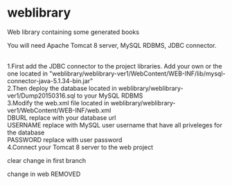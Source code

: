 # weblibrary
Web library containing some generated books

You will need Apache Tomcat 8 server, MySQL RDBMS, JDBC connector.

<br />1.First add the JDBC connector to the project libraries. Add your own or the one located in "weblibrary/weblibrary-ver1/WebContent/WEB-INF/lib/mysql-connector-java-5.1.34-bin.jar"
<br />2.Then deploy the database located in weblibrary/weblibrary-ver1/Dump20150316.sql to your MySQL RDBMS
<br />3.Modify the web.xml file located in weblibrary/weblibrary-ver1/WebContent/WEB-INF/web.xml 
<br />DBURL replace with your database url
<br />USERNAME replace with MySQL user username that have all priveleges for the database
<br />PASSWORD replace with user password 
<br />4.Connect your Tomcat 8 server to the web project

clear
change in first branch

change in web REMOVED
